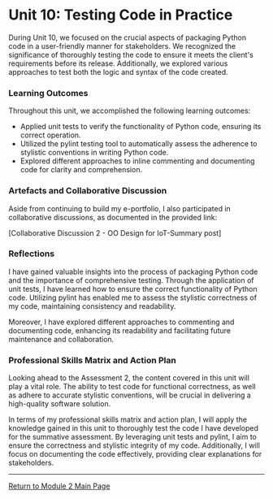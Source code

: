 # Unit 10: Testing Code in Practice

During Unit 10, we focused on the crucial aspects of packaging Python code in a user-friendly manner for stakeholders. We recognized the significance of thoroughly testing the code to ensure it meets the client's requirements before its release. Additionally, we explored various approaches to test both the logic and syntax of the code created.

### Learning Outcomes
Throughout this unit, we accomplished the following learning outcomes:
 - Applied unit tests to verify the functionality of Python code, ensuring its correct operation.
 - Utilized the pylint testing tool to automatically assess the adherence to stylistic conventions in writing Python code.
 - Explored different approaches to inline commenting and documenting code for clarity and comprehension.

### Artefacts and Collaborative Discussion
Aside from continuing to build my e-portfolio, I also participated in collaborative discussions, as documented in the provided link:

[Collaborative Discussion 2 - OO Design for IoT-Summary post]

### Reflections
I have gained valuable insights into the process of packaging Python code and the importance of comprehensive testing. Through the application of unit tests, I have learned how to ensure the correct functionality of Python code. Utilizing pylint has enabled me to assess the stylistic correctness of my code, maintaining consistency and readability.

Moreover, I have explored different approaches to commenting and documenting code, enhancing its readability and facilitating future maintenance and collaboration.

### Professional Skills Matrix and Action Plan
Looking ahead to the Assessment 2, the content covered in this unit will play a vital role. The ability to test code for functional correctness, as well as adhere to accurate stylistic conventions, will be crucial in delivering a high-quality software solution.

In terms of my professional skills matrix and action plan, I will apply the knowledge gained in this unit to thoroughly test the code I have developed for the summative assessment. By leveraging unit tests and pylint, I aim to ensure the correctness and stylistic integrity of my code. Additionally, I will focus on documenting the code effectively, providing clear explanations for stakeholders.

---

[Return to Module 2 Main Page](OOP.md)
